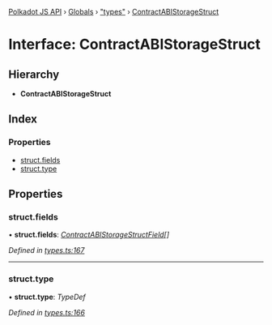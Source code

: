 [Polkadot JS API](../README.md) › [Globals](../globals.md) › ["types"](../modules/_types_.md) › [ContractABIStorageStruct](_types_.contractabistoragestruct.md)

# Interface: ContractABIStorageStruct

## Hierarchy

* **ContractABIStorageStruct**

## Index

### Properties

* [struct.fields](_types_.contractabistoragestruct.md#struct.fields)
* [struct.type](_types_.contractabistoragestruct.md#struct.type)

## Properties

###  struct.fields

• **struct.fields**: *[ContractABIStorageStructField](_types_.contractabistoragestructfield.md)[]*

*Defined in [types.ts:167](https://github.com/polkadot-js/api/blob/f080d6ed1c/packages/api-contract/src/types.ts#L167)*

___

###  struct.type

• **struct.type**: *TypeDef*

*Defined in [types.ts:166](https://github.com/polkadot-js/api/blob/f080d6ed1c/packages/api-contract/src/types.ts#L166)*
